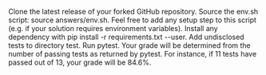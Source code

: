 Clone the latest release of your forked GitHub repository.
Source the env.sh script: source answers/env.sh. Feel free to add any setup step to this script (e.g. if your solution requires environment variables).
Install any dependency with pip install -r requirements.txt --user.
Add undisclosed tests to directory test.
Run pytest.
Your grade will be determined from the number of passing tests as returned by pytest. For instance, if 11 tests have passed out of 13, your grade will be 84.6%.

